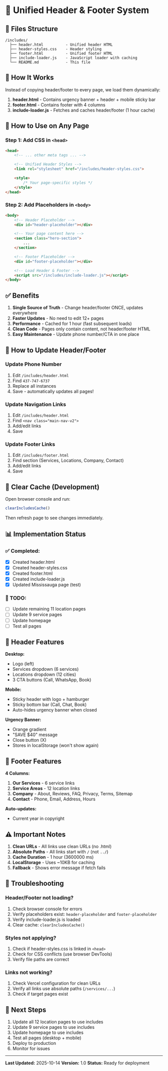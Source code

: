 # 🔧 Unified Header & Footer System

## 📁 Files Structure

```
/includes/
  ├── header.html          - Unified header HTML
  ├── header-styles.css    - Header styling
  ├── footer.html          - Unified footer HTML
  ├── include-loader.js    - JavaScript loader with caching
  └── README.md            - This file
```

## 🎯 How It Works

Instead of copying header/footer to every page, we load them dynamically:

1. **header.html** - Contains urgency banner + header + mobile sticky bar
2. **footer.html** - Contains footer with 4 columns
3. **include-loader.js** - Fetches and caches header/footer (1 hour cache)

## 🚀 How to Use on Any Page

### Step 1: Add CSS in `<head>`
```html
<head>
    <!-- ... other meta tags ... -->

    <!-- Unified Header Styles -->
    <link rel="stylesheet" href="/includes/header-styles.css">

    <style>
        /* Your page-specific styles */
    </style>
</head>
```

### Step 2: Add Placeholders in `<body>`
```html
<body>
    <!-- Header Placeholder -->
    <div id="header-placeholder"></div>

    <!-- Your page content here -->
    <section class="hero-section">
        ...
    </section>

    <!-- Footer Placeholder -->
    <div id="footer-placeholder"></div>

    <!-- Load Header & Footer -->
    <script src="/includes/include-loader.js"></script>
</body>
```

## ✅ Benefits

1. **Single Source of Truth** - Change header/footer ONCE, updates everywhere
2. **Faster Updates** - No need to edit 12+ pages
3. **Performance** - Cached for 1 hour (fast subsequent loads)
4. **Clean Code** - Pages only contain content, not header/footer HTML
5. **Easy Maintenance** - Update phone number/CTA in one place

## 🔄 How to Update Header/Footer

### Update Phone Number
1. Edit `/includes/header.html`
2. Find `437-747-6737`
3. Replace all instances
4. Save - automatically updates all pages!

### Update Navigation Links
1. Edit `/includes/header.html`
2. Find `<nav class="main-nav-v2">`
3. Add/edit links
4. Save

### Update Footer Links
1. Edit `/includes/footer.html`
2. Find section (Services, Locations, Company, Contact)
3. Add/edit links
4. Save

## 🧹 Clear Cache (Development)

Open browser console and run:
```javascript
clearIncludesCache()
```

Then refresh page to see changes immediately.

## 📊 Implementation Status

### ✅ Completed:
- [x] Created header.html
- [x] Created header-styles.css
- [x] Created footer.html
- [x] Created include-loader.js
- [x] Updated Mississauga page (test)

### 🚧 TODO:
- [ ] Update remaining 11 location pages
- [ ] Update 9 service pages
- [ ] Update homepage
- [ ] Test all pages

## 🎨 Header Features

**Desktop:**
- Logo (left)
- Services dropdown (6 services)
- Locations dropdown (12 cities)
- 3 CTA buttons (Call, WhatsApp, Book)

**Mobile:**
- Sticky header with logo + hamburger
- Sticky bottom bar (Call, Chat, Book)
- Auto-hides urgency banner when closed

**Urgency Banner:**
- Orange gradient
- "SAVE $40" message
- Close button (X)
- Stores in localStorage (won't show again)

## 🦶 Footer Features

**4 Columns:**
1. **Our Services** - 6 service links
2. **Service Areas** - 12 location links
3. **Company** - About, Reviews, FAQ, Privacy, Terms, Sitemap
4. **Contact** - Phone, Email, Address, Hours

**Auto-updates:**
- Current year in copyright

## ⚠️ Important Notes

1. **Clean URLs** - All links use clean URLs (no .html)
2. **Absolute Paths** - All links start with `/` (not `../`)
3. **Cache Duration** - 1 hour (3600000 ms)
4. **LocalStorage** - Uses ~10KB for caching
5. **Fallback** - Shows error message if fetch fails

## 🔧 Troubleshooting

### Header/Footer not loading?
1. Check browser console for errors
2. Verify placeholders exist: `header-placeholder` and `footer-placeholder`
3. Verify include-loader.js is loaded
4. Clear cache: `clearIncludesCache()`

### Styles not applying?
1. Check if header-styles.css is linked in `<head>`
2. Check for CSS conflicts (use browser DevTools)
3. Verify file paths are correct

### Links not working?
1. Check Vercel configuration for clean URLs
2. Verify all links use absolute paths (`/services/...`)
3. Check if target pages exist

## 📝 Next Steps

1. Update all 12 location pages to use includes
2. Update 9 service pages to use includes
3. Update homepage to use includes
4. Test all pages (desktop + mobile)
5. Deploy to production
6. Monitor for issues

---

**Last Updated:** 2025-10-14
**Version:** 1.0
**Status:** Ready for deployment

